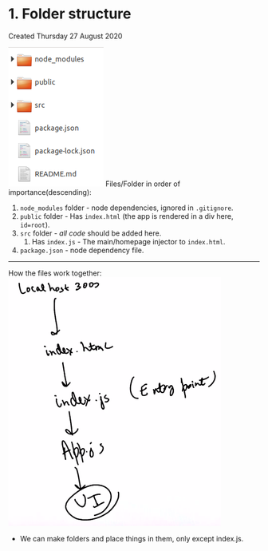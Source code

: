 # 1. Folder structure
Created Thursday 27 August 2020

![](1._Folder_structure/pasted_image.png)
Files/Folder in order of importance(descending):

1. ``node_modules`` folder - node dependencies, ignored in ``.gitignore``.
2. ``public`` folder - Has ``index.html`` (the app is rendered in a div here, ``id=root``).
3. ``src`` folder - *all code* should be added here. 
	1. Has ``index.js`` - The main/homepage injector to ``index.html``.
4. ``package.json`` - node dependency file.



*****

How the files work together:
![](1._Folder_structure/pasted_image001.png)

* We can make folders and place things in them, only except index.js.


